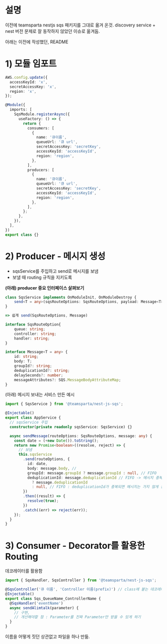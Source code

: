 # 설명

이전에 teamsparta nestjs sqs 패키지를 그대로 옮겨 온것. discovery service + nest 버전 문제로 잘 동작하지 않았던 이슈로 옮겨둠.

아래는 이전에 작성했던, README

# 1) 모듈 임포트

```typescript
AWS.config.update({
  accessKeyId: 'x',
  secretAccessKey: 'x',
  region: 'x',
});

@Module({
  imports: [
    SqsModule.registerAsync({
      useFactory: () => {
        return {
          consumers: [
            {
              name: '큐이름',
              queueUrl: '큐 url',
              secretAccessKey: 'secretKey',
              accessKeyId: 'accessKeyId',
              region: 'region',
            },
          ],
          producers: [
            {
              name: '큐이름',
              queueUrl: '큐 url',
              secretAccessKey: 'secretKey',
              accessKeyId: 'accessKeyId',
              region: 'region',
            },
          ],
        };
      },
    }),
  ],
})
export class {}
```

# 2) Producer - 메시지 생성

- sqsService를 주입하고 send로 메시지를 보냄
- 보낼 때 routing 규칙을 지키도록

**(아래) producer 중요 인터페이스 살펴보기**

```typescript
class SqsService implements OnModuleInit, OnModuleDestroy {
    send<T = any>(sqsRouteOptions: SqsRouteOptions, payload: Message<T> | Message<T>[]): Promise<AWS.SQS.SendMessageBatchResultEntryList>;
}

=> 쉽게 send(SqsRouteOptions, Message)

interface SqsRouteOption{
    queue: string;
    controller: string;
    handler: string;
}

interface Message<T = any> {
    id: string;
    body: T;
    groupId?: string;
    deduplicationId?: string;
    delaySeconds?: number;
    messageAttributes?: SQS.MessageBodyAttributeMap;
}
```

(아래) 메시지 보내는 서비스 만든 예시

```typescript
import { SqsService } from '@teamsparta/nest-js-sqs';

@Injectable()
export class AppService {
  // sqsService 주입
  constructor(private readonly sqsService: SqsService) {}

  async sendMessage(routeOptions: SqsRouteOptions, message: any) {
    const date = (+new Date()).toString();
    return new Promise<boolean>((resolve, reject) => {
      // 보냄
      this.sqsService
        .send(routeOptions, {
          id: date,
          body: message.body, //
          groupId: message.groupId ? message.groupId : null, // FIFO
          deduplicationId: message.deduplicationId // FIFO -> 메시지 중복 방지
            ? message.deduplicationId
            : null, // FIFO : deduplicationId가 중복되면 메시지는 가지 않게 된다.
        })
        .then((result) => {
          resolve(true);
        })
        .catch((err) => reject(err));
    });
  }
}
```

# 3) Consumer - Decorator를 활용한 Routing

데코레이터를 활용함

```typescript
import { SqsHandler, SqsController } from '@teamsparta/nest-js-sqs';

@SqsController('큐 이름', 'Controller 이름(prefix)') // class에 붙는 데코레이터
@Injectable()
export class Sqs_QueueName_ControllerName {
  @SqsHandler('eventName')
  async sendAlimtalk(parameter) {
    // 구현,
    // 개선해야할 점 : Parameter를 진짜 Parameter만 받을 수 있게 하기
  }
}
```

이름을 어떻게 짓던 상관없고 파일을 하나 만듦.

